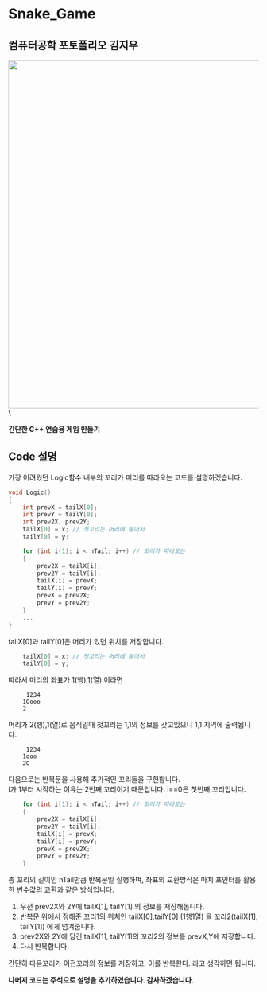 # Snake_Game
 
## 컴퓨터공학 포토폴리오 김지우

<img src = "https://user-images.githubusercontent.com/60593969/104793572-917e4c00-57e6-11eb-83b0-796b9b6f6d77.gif" width="700px">\

**간단한 C++ 연습용 게임 만들기**

## Code 설명

가장 어려웠던 Logic함수 내부의 꼬리가 머리를 따라오는 코드를 설명하겠습니다.
```C
void Logic()
{
    int prevX = tailX[0];
    int prevY = tailY[0];
    int prev2X, prev2Y;
    tailX[0] = x; // 첫꼬리는 머리에 붙어서 
    tailY[0] = y;

    for (int i(1); i < nTail; i++) // 꼬리가 따라오는 
    {
        prev2X = tailX[i];
        prev2Y = tailY[i];
        tailX[i] = prevX;
        tailY[i] = prevY;
        prevX = prev2X;
        prevY = prev2Y;
    }
    ...
}
```

tailX[0]과 tailY[0]은 머리가 있던 위치를 저장합니다.
```C
    tailX[0] = x; // 첫꼬리는 머리에 붙어서 
    tailY[0] = y;
```

따라서 머리의 좌표가 1(행),1(열) 이라면 
```
     1234
    1Oooo
    2
```
머리가 2(행),1(열)로 움직일때 첫꼬리는 1,1의 정보를 갖고있으니 1,1 지역에 출력됩니다.
```
     1234
    1ooo
    2O
```

다음으로는 반복문을 사용해 추가적인 꼬리들을 구현합니다.   
i가 1부터 시작하는 이유는 2번째 꼬리이기 때문입니다. i==0은 첫번째 꼬리입니다.
```C
    for (int i(1); i < nTail; i++) // 꼬리가 따라오는 
    {
        prev2X = tailX[i];
        prev2Y = tailY[i];
        tailX[i] = prevX;
        tailY[i] = prevY;
        prevX = prev2X;
        prevY = prev2Y;
    }
```

총 꼬리의 길이인 nTail만큼 반복문일 실행하며, 좌표의 교환방식은 마치 포인터를 활용한 변수값의 교환과 같은 방식입니다.   
1) 우선 prev2X와 2Y에 tailX[1], tailY[1] 의 정보를 저장해놉니다.  
2) 반복문 위에서 정해준 꼬리1의 위치인 tailX[0],tailY[0] (1행1열) 을 꼬리2(tailX[1], tailY[1]) 에게 넘겨줍니다.
3) prev2X와 2Y에 담긴 tailX[1], tailY[1]의 꼬리2의 정보를 prevX,Y에 저장합니다.
4) 다시 반복합니다.
    
간단히 다음꼬리가 이전꼬리의 정보를 저장하고, 이를 반복한다. 라고 생각하면 됩니다.

**나머지 코드는 주석으로 설명을 추가하였습니다. 감사하겠습니다.**
